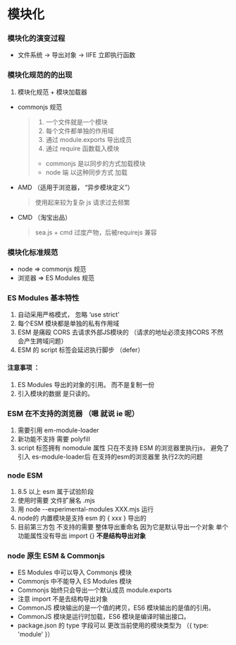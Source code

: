 # 模块化
### 模块化的演变过程
* 文件系统 -> 导出对象 -> IIFE 立即执行函数

### 模块化规范的的出现
1. 模块化规范 + 模块加载器
  * commonjs 规范
    >   1. 一个文件就是一个模块
    >   2. 每个文件都单独的作用域
    >   3. 通过 module.exports 导出成员
    >   4. 通过 require 函数载入模块
    >   - commonjs 是以同步的方式加载模块
    >   - node 端 以这种同步方式 加载
  * AMD （适用于浏览器， “异步模块定义”）
    >   使用起来较为复杂
    >   js 请求过去频繁
  * CMD （淘宝出品）
    >   sea.js + cmd
    >   过度产物，后被requirejs 兼容

### 模块化标准规范
- node => commonjs 规范
- 浏览器 => ES Modules 规范

### ES Modules  基本特性
  1. 自动采用严格模式， 忽略 ‘use strict’
  2. 每个ESM 模块都是单独的私有作用域
  3. ESM 是痛殴 CORS 去请求外部JS模块的 （请求的地址必须支持CORS 不然会产生跨域问题）
  4. ESM 的 script 标签会延迟执行脚步 （defer）
#### 注意事项 ：
  1. ES Modules 导出的对象的引用。 而不是复制一份
  2. 引入模块的数据 是只读的。

### ESM 在不支持的浏览器  （嗯 就说 ie 呢）
1. 需要引用 em-module-loader
2. 新功能不支持 需要 polyfill
3. script 标签拥有 nomodule 属性  只在不支持 ESM 的浏览器里执行js， 避免了 引入 es-module-loader后 在支持的esm的浏览器里 执行2次的问题

### node ESM
1. 8.5 以上  esm 属于试验阶段
2. 使用时需要 文件扩展名 .mjs
3. 用 node --experimental-modules XXX.mjs  运行
4. node的 内置模块是支持 esm 的 { xxx } 导出的
5. 目前第三方包 不支持的需要 整体导出重命名 因为它是默认导出一个对象 单个功能属性没有导出  import {}  **不是结构导出对象**

### node 原生   ESM & Commonjs
* ES Modules 中可以导入 Commonjs 模块
* Commonjs 中不能导入 ES Modules 模块
* Commonjs 始终只会导出一个默认成员  module.exports
* 注意 import 不是去结构导出对象
* CommonJS 模块输出的是一个值的拷贝，ES6 模块输出的是值的引用。
* CommonJS 模块是运行时加载，ES6 模块是编译时输出接口。
* package.json 的 type 字段可以 更改当前使用的模块类型为 （{ type: 'module' }）